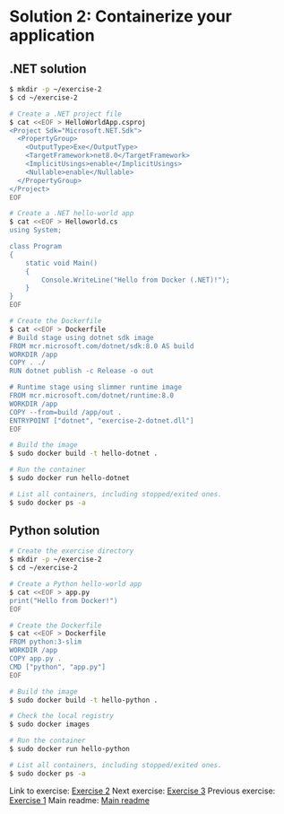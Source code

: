 
# Solution 2: Containerize your application

## .NET solution

```bash
$ mkdir -p ~/exercise-2
$ cd ~/exercise-2

# Create a .NET project file
$ cat <<EOF > HelloWorldApp.csproj
<Project Sdk="Microsoft.NET.Sdk">
  <PropertyGroup>
    <OutputType>Exe</OutputType>
    <TargetFramework>net8.0</TargetFramework>
    <ImplicitUsings>enable</ImplicitUsings>
    <Nullable>enable</Nullable>
  </PropertyGroup>
</Project>
EOF

# Create a .NET hello-world app
$ cat <<EOF > Helloworld.cs
using System;

class Program
{
    static void Main()
    {
        Console.WriteLine("Hello from Docker (.NET)!");
    }
}
EOF

# Create the Dockerfile
$ cat <<EOF > Dockerfile
# Build stage using dotnet sdk image
FROM mcr.microsoft.com/dotnet/sdk:8.0 AS build
WORKDIR /app
COPY . ./
RUN dotnet publish -c Release -o out

# Runtime stage using slimmer runtime image
FROM mcr.microsoft.com/dotnet/runtime:8.0
WORKDIR /app
COPY --from=build /app/out .
ENTRYPOINT ["dotnet", "exercise-2-dotnet.dll"]
EOF

# Build the image
$ sudo docker build -t hello-dotnet .

# Run the container
$ sudo docker run hello-dotnet

# List all containers, including stopped/exited ones.
$ sudo docker ps -a
```

## Python solution

```bash
# Create the exercise directory
$ mkdir -p ~/exercise-2
$ cd ~/exercise-2

# Create a Python hello-world app
$ cat <<EOF > app.py
print("Hello from Docker!")
EOF

# Create the Dockerfile
$ cat <<EOF > Dockerfile
FROM python:3-slim
WORKDIR /app
COPY app.py .
CMD ["python", "app.py"]
EOF

# Build the image
$ sudo docker build -t hello-python .

# Check the local registry
$ sudo docker images

# Run the container
$ sudo docker run hello-python

# List all containers, including stopped/exited ones.
$ sudo docker ps -a
```

Link to exercise: [Exercise 2](../exercise-2.md)
Next exercise: [Exercise 3](../exercise-3.md)
Previous exercise: [Exercise 1](../exercise-1.md)
Main readme: [Main readme](../README.md)

